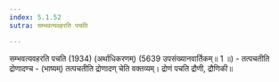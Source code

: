 ```yaml
---
index: 5.1.52
sutra: सम्भवत्यवहरति पचति

---
```

 सम्भवत्यवहरति पचति (1934) (अर्थाधिकरणम्) (5639 उपसंख्यानवार्तिकम्॥ 1 ॥) - तत्पचतीति द्रोणादण्च - (भाष्यम्) तत्पचतीति द्रोणादण् चेति वक्तव्यम्। द्रोणं पचति द्रौणी, द्रौणिकी॥ 